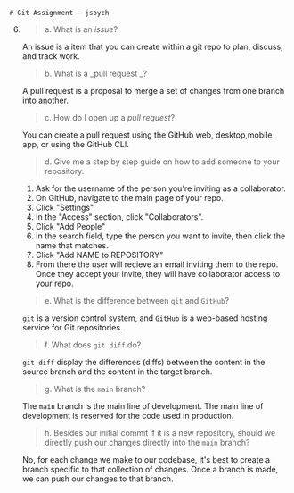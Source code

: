     # Git Assignment - jsoych

6. 
    > a. What is an _issue_?

    An issue is a item that you can create within a git repo to plan, discuss, and track work. 

    > b. What is a _pull request _?

    A pull request is a proposal to merge a set of changes from one branch into another.

    > c. How do I open up a _pull request_?

    You can create a pull request using the GitHub web, desktop,mobile app, or using the GitHub CLI.
    
    > d. Give me a step by step guide on how to add someone to your repository.

    1. Ask for the username of the person you're inviting as a collaborator.
    2. On GitHub, navigate to the main page of your repo.
    3. Click "Settings".
    4. In the "Access" section, click "Collaborators".
    5. Click "Add People"
    6. In the search field, type the person you want to invite, then click the name that matches.
    7. Click "Add NAME to REPOSITORY"
    8. From there the user will recieve an email inviting them to the repo. Once they accept your invite, they will have collaborator access to your repo.

    > e. What is the difference between `git` and `GitHub`?

    `git` is a version control system, and `GitHub` is a web-based hosting service for Git repositories.

    > f. What does `git diff` do?

    `git diff` display the differences (diffs) between the content in the source branch and the content in the target branch.

    > g. What is the `main` branch?

    The `main` branch is the main line of development. The main line of development is reserved for the code used in production.

    > h. Besides our initial commit if it is a new repository, should we directly push our changes directly into the `main` branch?

    No, for each change we make to our codebase, it's best to create a branch specific to that collection of changes. Once a branch is made, we can push our changes to that branch.
